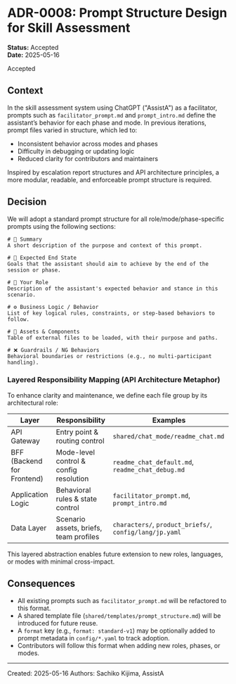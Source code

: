 # ADR-0008: Prompt Structure Design for Skill Assessment

**Status:** Accepted  
**Date:** 2025-05-16

Accepted

## Context

In the skill assessment system using ChatGPT ("AssistA") as a facilitator, prompts such as `facilitator_prompt.md` and `prompt_intro.md` define the assistant’s behavior for each phase and mode. In previous iterations, prompt files varied in structure, which led to:

* Inconsistent behavior across modes and phases
* Difficulty in debugging or updating logic
* Reduced clarity for contributors and maintainers

Inspired by escalation report structures and API architecture principles, a more modular, readable, and enforceable prompt structure is required.

## Decision

We will adopt a standard prompt structure for all role/mode/phase-specific prompts using the following sections:

```
# 📝 Summary
A short description of the purpose and context of this prompt.

# 🎯 Expected End State
Goals that the assistant should aim to achieve by the end of the session or phase.

# 🧑 Your Role
Description of the assistant's expected behavior and stance in this scenario.

# ⚙️ Business Logic / Behavior
List of key logical rules, constraints, or step-based behaviors to follow.

# 📂 Assets & Components
Table of external files to be loaded, with their purpose and paths.

# ❌ Guardrails / NG Behaviors
Behavioral boundaries or restrictions (e.g., no multi-participant handling).
```

### Layered Responsibility Mapping (API Architecture Metaphor)

To enhance clarity and maintenance, we define each file group by its architectural role:

| Layer                      | Responsibility                         | Examples                                                |
| -------------------------- | -------------------------------------- | ------------------------------------------------------- |
| API Gateway                | Entry point & routing control          | `shared/chat_mode/readme_chat.md`                       |
| BFF (Backend for Frontend) | Mode-level control & config resolution | `readme_chat_default.md`, `readme_chat_debug.md`        |
| Application Logic          | Behavioral rules & state control       | `facilitator_prompt.md`, `prompt_intro.md`              |
| Data Layer                 | Scenario assets, briefs, team profiles | `characters/`, `product_briefs/`, `config/lang/jp.yaml` |

This layered abstraction enables future extension to new roles, languages, or modes with minimal cross-impact.

## Consequences

* All existing prompts such as `facilitator_prompt.md` will be refactored to this format.
* A shared template file (`shared/templates/prompt_structure.md`) will be introduced for future reuse.
* A `format` key (e.g., `format: standard-v1`) may be optionally added to prompt metadata in `config/*.yaml` to track adoption.
* Contributors will follow this format when adding new roles, phases, or modes.

---

Created: 2025-05-16
Authors: Sachiko Kijima, AssistA

